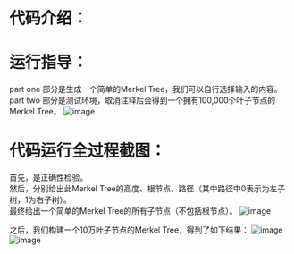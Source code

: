 # 代码介绍：
# 运行指导：
part one 部分是生成一个简单的Merkel Tree，我们可以自行选择输入的内容。  
part two 部分是测试环境，取消注释后会得到一个拥有100,000个叶子节点的Merkel Tree。
![image](https://user-images.githubusercontent.com/92255066/180714858-eaa420ab-5bf4-4aeb-9a14-94946265a932.png)

# 代码运行全过程截图：
  首先，是正确性检验。  
  然后，分别给出此Merkel Tree的高度、根节点、路径（其中路径中0表示为左子树，1为右子树）。  
  最终给出一个简单的Merkel Tree的所有子节点（不包括根节点）。
![image](https://user-images.githubusercontent.com/92255066/180713914-02cbdb48-4508-438a-ba31-d2488fece140.png)

  之后，我们构建一个10万叶子节点的Merkel Tree，得到了如下结果：
![image](https://user-images.githubusercontent.com/92255066/180712967-ca5ab73d-adac-4eb0-b559-7908c3db814e.png)
![image](https://user-images.githubusercontent.com/92255066/180713086-ba17b324-50e1-4685-bd02-cf52fdbaab7f.png)
